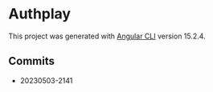 # Authplay

This project was generated with [Angular CLI](https://github.com/angular/angular-cli) version 15.2.4.

## Commits

- 20230503-2141
